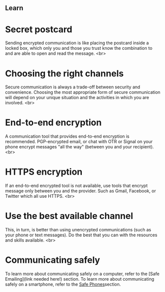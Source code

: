 
## Learn

# Secret postcard
Sending encrypted communication is like placing the postcard inside a locked box, which only you and those you trust know the combination to and are able to open and read the message.
&lt;br&gt;
# Choosing the right channels
Secure communication is always a trade-off between security and convenience. Choosing the most appropriate form of secure communication will depend on your unique situation and the activities in which you are involved.
&lt;br&gt;
# End-to-end encryption
A communication tool that provides end-to-end encryption is recommended. PGP-encrypted email, or chat with OTR or Signal on your phone encrypt messages &quot;all the way&quot; (between you and your recipient).
&lt;br&gt;
# HTTPS encryption
If an end-to-end encrypted tool is not available, use tools that encrypt message only between you and the provider. Such as Gmail, Facebook, or Twitter which all use HTTPS.
&lt;br&gt;
# Use the best available channel
This, in turn, is better than using unencrypted communications (such as your phone or text messages). Do the best that you can with the resources and skills available.
&lt;br&gt;
# Communicating safely
To learn more about communicating safely on a computer, refer to the [Safe Emailing](link needed here!) section.
To learn more about communicating safely on a smartphone, refer to the [Safe Phones](en/topics/practice-3-safe-phones/0-getting-started/1-intro.md)section.
